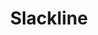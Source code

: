 ---
layout: post
title: Slackline
site: #
image: /lib/img/projects/hublished.jpg
category: demo
whichdd: May 2013
maker: 
- name: Jacob Preston
  school: NYU
---